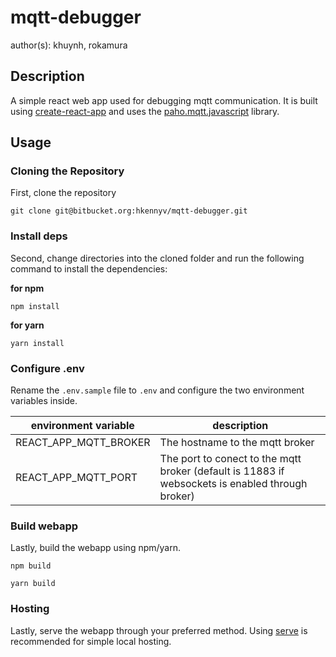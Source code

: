 # mqtt-debugger
author(s): khuynh, rokamura

## Description
A simple react web app used for debugging mqtt communication. It is built using [create-react-app](https://github.com/facebook/create-react-app) and uses the [paho.mqtt.javascript](https://github.com/eclipse/paho.mqtt.javascript) library.

## Usage

### Cloning the Repository

First, clone the repository

```
git clone git@bitbucket.org:hkennyv/mqtt-debugger.git
```

### Install deps

Second, change directories into the cloned folder and run the following command to install the dependencies:

**for npm**
```
npm install
```

**for yarn**
```
yarn install
```

### Configure .env

Rename the `.env.sample` file to `.env` and configure the two environment variables inside.

| environment variable | description |
| -------------------- | ----------- |
| REACT_APP_MQTT_BROKER | The hostname to the mqtt broker |
| REACT_APP_MQTT_PORT | The port to conect to the mqtt broker (default is 11883 if websockets is enabled through broker) |

### Build webapp

Lastly, build the webapp using npm/yarn.

```
npm build
```

```
yarn build
```

### Hosting

Lastly, serve the webapp through your preferred method. Using [serve](https://www.npmjs.com/package/serve) is recommended for simple local hosting.
